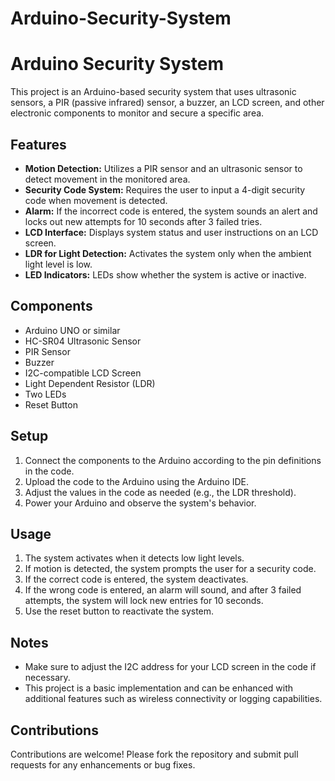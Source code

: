 # Arduino-Security-System
# Arduino Security System

This project is an Arduino-based security system that uses ultrasonic sensors, a PIR (passive infrared) sensor, a buzzer, an LCD screen, and other electronic components to monitor and secure a specific area.

## Features

- **Motion Detection:** Utilizes a PIR sensor and an ultrasonic sensor to detect movement in the monitored area.
- **Security Code System:** Requires the user to input a 4-digit security code when movement is detected.
- **Alarm:** If the incorrect code is entered, the system sounds an alert and locks out new attempts for 10 seconds after 3 failed tries.
- **LCD Interface:** Displays system status and user instructions on an LCD screen.
- **LDR for Light Detection:** Activates the system only when the ambient light level is low.
- **LED Indicators:** LEDs show whether the system is active or inactive.

## Components

- Arduino UNO or similar
- HC-SR04 Ultrasonic Sensor
- PIR Sensor
- Buzzer
- I2C-compatible LCD Screen
- Light Dependent Resistor (LDR)
- Two LEDs
- Reset Button

## Setup

1. Connect the components to the Arduino according to the pin definitions in the code.
2. Upload the code to the Arduino using the Arduino IDE.
3. Adjust the values in the code as needed (e.g., the LDR threshold).
4. Power your Arduino and observe the system's behavior.

## Usage

1. The system activates when it detects low light levels.
2. If motion is detected, the system prompts the user for a security code.
3. If the correct code is entered, the system deactivates.
4. If the wrong code is entered, an alarm will sound, and after 3 failed attempts, the system will lock new entries for 10 seconds.
5. Use the reset button to reactivate the system.

## Notes

- Make sure to adjust the I2C address for your LCD screen in the code if necessary.
- This project is a basic implementation and can be enhanced with additional features such as wireless connectivity or logging capabilities.

## Contributions

Contributions are welcome! Please fork the repository and submit pull requests for any enhancements or bug fixes.
